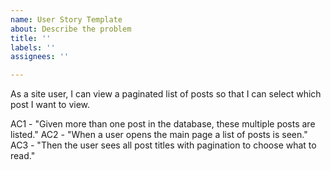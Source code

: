 ```yaml
---
name: User Story Template
about: Describe the problem
title: ''
labels: ''
assignees: ''

---
```


As a site user, I can view a paginated list of posts so that I can select which post I want to view.

AC1 - "Given more than one post in the database, these multiple posts are listed."
AC2 - "When a user opens the main page a list of posts is seen."
AC3 - "Then the user sees all post titles with pagination to choose what to read."
